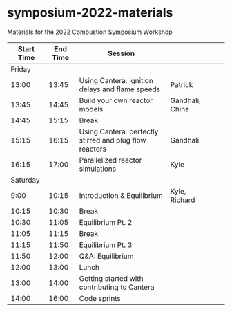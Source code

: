 # symposium-2022-materials
Materials for the 2022 Combustion Symposium Workshop

| Start Time | End Time | Session                                                 |                 |   |   |
|------------|----------|---------------------------------------------------------|-----------------|---|---|
| Friday     |          |                                                         |                 |   |   |
| 13:00      | 13:45    | Using Cantera: ignition delays and flame speeds         | Patrick         |   |   |
| 13:45      | 14:45    | Build your own reactor models                           | Gandhali, China |   |   |
| 14:45      | 15:15    | Break                                                   |                 |   |   |
| 15:15      | 16:15    | Using Cantera: perfectly stirred and plug flow reactors | Gandhali        |   |   |
| 16:15      | 17:00    | Parallelized reactor simulations                        | Kyle            |   |   |
| Saturday   |          |                                                         |                 |   |   |
| 9:00       | 10:15    | Introduction & Equilibrium                              | Kyle, Richard   |   |   |
| 10:15      | 10:30    | Break                                                   |                 |   |   |
| 10:30      | 11:05    | Equilibrium Pt. 2                                       |                 |   |   |
| 11:05      | 11:15    | Break                                                   |                 |   |   |
| 11:15      | 11:50    | Equilibrium Pt. 3                                       |                 |   |   |
| 11:50      | 12:00    | Q&A: Equilibrium                                        |                 |   |   |
| 12:00      | 13:00    | Lunch                                                   |                 |   |   |
| 13:00      | 14:00    | Getting started with contributing to Cantera            |                 |   |   |
| 14:00      | 16:00    | Code sprints                                            |                 |   |   |
